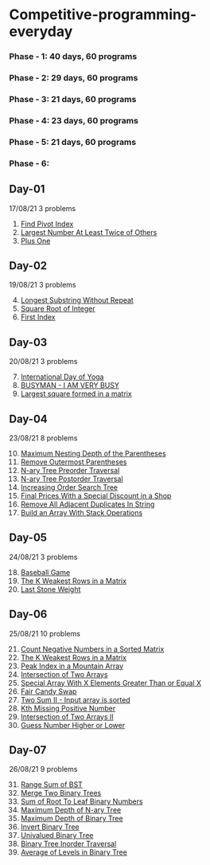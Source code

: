 # Competitive-programming-everyday
### Phase - 1: 40 days, 60 programs
### Phase - 2: 29 days, 60 programs
### Phase - 3: 21 days, 60 programs
### Phase - 4: 23 days, 60 programs
### Phase - 5: 21 days, 60 programs
### Phase - 6: 


## Day-01
17/08/21
3 problems

1. [Find Pivot Index](https://leetcode.com/explore/learn/card/array-and-string/201/introduction-to-array/1144/)
2. [Largest Number At Least Twice of Others](https://leetcode.com/explore/learn/card/array-and-string/201/introduction-to-array/1147/)
3. [Plus One](https://leetcode.com/explore/learn/card/array-and-string/201/introduction-to-array/1148/)

## Day-02
19/08/21
3 problems

4. [Longest Substring Without Repeat](https://www.interviewbit.com/old/problems/longest-substring-without-repeat/)
5. [Square Root of Integer](https://www.interviewbit.com/old/problems/square-root-of-integer/)
6. [First Index](https://www.interviewbit.com/old/problems/first-index/?ref=similar_problems)

## Day-03
20/08/21
3 problems

7. [International Day of Yoga](https://www.codechef.com/problems/RAMDEV)
8. [BUSYMAN - I AM VERY BUSY](https://www.spoj.com/STCBASIC/problems/BUSYMAN/)
9. [Largest square formed in a matrix](https://practice.geeksforgeeks.org/problems/largest-square-formed-in-a-matrix0806/1)

## Day-04
23/08/21
8 problems

10. [Maximum Nesting Depth of the Parentheses](https://leetcode.com/problems/maximum-nesting-depth-of-the-parentheses/)
11. [Remove Outermost Parentheses](https://leetcode.com/problems/remove-outermost-parentheses/)
12. [N-ary Tree Preorder Traversal](https://leetcode.com/problems/n-ary-tree-preorder-traversal/)
13. [N-ary Tree Postorder Traversal](https://leetcode.com/problems/n-ary-tree-postorder-traversal/)
14. [Increasing Order Search Tree](https://leetcode.com/problems/increasing-order-search-tree/)
15. [Final Prices With a Special Discount in a Shop](https://leetcode.com/problems/final-prices-with-a-special-discount-in-a-shop/)
16. [Remove All Adjacent Duplicates In String](https://leetcode.com/problems/remove-all-adjacent-duplicates-in-string/)
17. [Build an Array With Stack Operations](https://leetcode.com/problems/build-an-array-with-stack-operations/)

## Day-05
24/08/21
3 problems

18. [Baseball Game](https://leetcode.com/problems/baseball-game/)
19. [The K Weakest Rows in a Matrix](https://leetcode.com/problems/the-k-weakest-rows-in-a-matrix/)
20. [Last Stone Weight](https://leetcode.com/problems/last-stone-weight/)

## Day-06
25/08/21
10 problems

21. [Count Negative Numbers in a Sorted Matrix](https://leetcode.com/problems/count-negative-numbers-in-a-sorted-matrix/)
22. [The K Weakest Rows in a Matrix](https://leetcode.com/problems/the-k-weakest-rows-in-a-matrix/)
23. [Peak Index in a Mountain Array](https://leetcode.com/problems/peak-index-in-a-mountain-array/)
24. [Intersection of Two Arrays](https://leetcode.com/problems/intersection-of-two-arrays/)
25. [Special Array With X Elements Greater Than or Equal X](https://leetcode.com/problems/special-array-with-x-elements-greater-than-or-equal-x/)
26. [Fair Candy Swap](https://leetcode.com/problems/fair-candy-swap/)
27. [Two Sum II - Input array is sorted](https://leetcode.com/problems/two-sum-ii-input-array-is-sorted/)
28. [Kth Missing Positive Number](https://leetcode.com/problems/kth-missing-positive-number/)
29. [Intersection of Two Arrays II](https://leetcode.com/problems/intersection-of-two-arrays-ii/)
30. [Guess Number Higher or Lower](https://leetcode.com/problems/guess-number-higher-or-lower/)

## Day-07
26/08/21
9 problems

31. [Range Sum of BST](https://leetcode.com/problems/range-sum-of-bst/)
32. [Merge Two Binary Trees](https://leetcode.com/problems/merge-two-binary-trees/)
33. [Sum of Root To Leaf Binary Numbers](https://leetcode.com/problems/sum-of-root-to-leaf-binary-numbers/)
34. [Maximum Depth of N-ary Tree](https://leetcode.com/problems/maximum-depth-of-n-ary-tree/)
35. [Maximum Depth of Binary Tree](https://leetcode.com/problems/maximum-depth-of-binary-tree/)
36. [Invert Binary Tree](https://leetcode.com/problems/invert-binary-tree/)
37. [Univalued Binary Tree](https://leetcode.com/problems/univalued-binary-tree/)
38. [Binary Tree Inorder Traversal](https://leetcode.com/problems/binary-tree-inorder-traversal/)
39. [Average of Levels in Binary Tree](https://leetcode.com/problems/average-of-levels-in-binary-tree/)